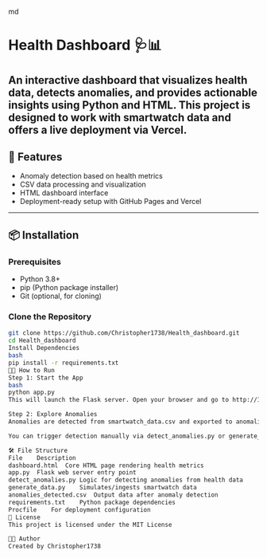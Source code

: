 md
# Health Dashboard 🩺📊

An interactive dashboard that visualizes health data, detects anomalies, and provides actionable insights using Python and HTML. This project is designed to work with smartwatch data and offers a live deployment via Vercel.
---

## 📁 Features
- Anomaly detection based on health metrics
- CSV data processing and visualization
- HTML dashboard interface
- Deployment-ready setup with GitHub Pages and Vercel

---

## 📦 Installation

### Prerequisites
- Python 3.8+
- pip (Python package installer)
- Git (optional, for cloning)

### Clone the Repository
```bash
git clone https://github.com/Christopher1738/Health_dashboard.git
cd Health_dashboard
Install Dependencies
bash
pip install -r requirements.txt
🧑‍💻 How to Run
Step 1: Start the App
bash
python app.py
This will launch the Flask server. Open your browser and go to http://127.0.0.1:5000/ to view the dashboard.

Step 2: Explore Anomalies
Anomalies are detected from smartwatch_data.csv and exported to anomalies_detected.csv.

You can trigger detection manually via detect_anomalies.py or generate_data.py depending on how data flows are defined.

🛠️ File Structure
File	Description
dashboard.html	Core HTML page rendering health metrics
app.py	Flask web server entry point
detect_anomalies.py	Logic for detecting anomalies from health data
generate_data.py	Simulates/ingests smartwatch data
anomalies_detected.csv	Output data after anomaly detection
requirements.txt	Python package dependencies
Procfile	For deployment configuration
📜 License
This project is licensed under the MIT License

👨‍🔬 Author
Created by Christopher1738
